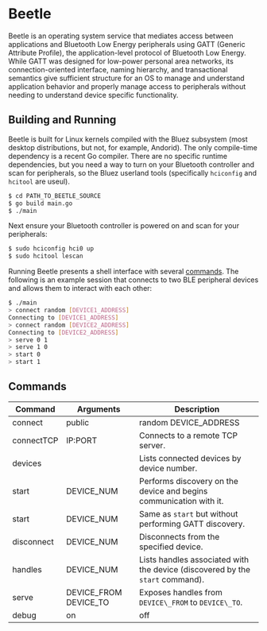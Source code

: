 # Beetle

Beetle is an operating system service that mediates access between applications
and Bluetooth Low Energy peripherals using GATT (Generic Attribute Profile),
the application-level protocol of Bluetooth Low Energy. While GATT was designed
for low-power personal area networks, its connection-oriented interface, naming
hierarchy, and transactional semantics give sufficient structure for an OS to
manage and understand application behavior and properly manage access to
peripherals without needing to understand device specific functionality.

## Building and Running

Beetle is built for Linux kernels compiled with the Bluez subsystem (most
desktop distributions, but not, for example, Andorid). The only compile-time
dependency is a recent Go compiler. There are no specific runtime dependencies,
but you need a way to turn on your Bluetooth controller and scan for
peripherals, so the Bluez userland tools (specifically `hciconfig` and
`hcitool` are useul).

```bash
$ cd PATH_TO_BEETLE_SOURCE
$ go build main.go
$ ./main
```

Next ensure your Bluetooth controller is powered on and scan for your peripherals:

```bash
$ sudo hciconfig hci0 up
$ sudo hcitool lescan
```

Running Beetle presents a shell interface with several [commands](#commands).
The following is an example session that connects to two BLE peripheral devices
and allows them to interact with each other:

```bash
$ ./main
> connect random [DEVICE1_ADDRESS]
Connecting to [DEVICE1_ADDRESS]
> connect random [DEVICE2_ADDRESS]
Connecting to [DEVICE2_ADDRESS]
> serve 0 1
> serve 1 0
> start 0
> start 1
```

## Commands

| Command    | Arguments                     | Description                     |
|------------|-------------------------------|---------------------------------|
| connect    | public|random DEVICE\_ADDRESS | Connects to a peripheral device. the address is Public or Random.|
| connectTCP | IP:PORT                       | Connects to a remote TCP server.|
| devices    |                               | Lists connected devices by device number.|
| start      | DEVICE\_NUM                   | Performs discovery on the device and begins communication with it.|
| start      | DEVICE\_NUM                   | Same as `start` but without performing GATT discovery.|
| disconnect | DEVICE\_NUM                   | Disconnects from the specified device.|
| handles    | DEVICE\_NUM                   | Lists handles associated with the device (discovered by the `start` command).|
| serve      | DEVICE\_FROM DEVICE\_TO       | Exposes handles from `DEVICE\_FROM` to `DEVICE\_TO`.|
| debug      | on|off                        | Turns debugging (prints GATT commands to the console) on or off.|

